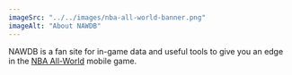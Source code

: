 ```yaml
---
imageSrc: "../../images/nba-all-world-banner.png"
imageAlt: "About NAWDB"
---
```


NAWDB is a fan site for in-game data and useful tools to give you an edge in the [NBA All-World](https://nbaallworld.com/) mobile game.
